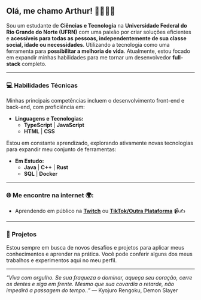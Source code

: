 ## Olá, me chamo Arthur! 👋🧑🏾‍💻

Sou um estudante de **Ciências e Tecnologia** na **Universidade Federal do Rio Grande do Norte (UFRN)** com uma paixão por criar soluções eficientes e **acessíveis para todas as pessoas, independentemente de sua classe social, idade ou necessidades**. Utilizando a tecnologia como uma ferramenta para **possibilitar a melhoria de vida**. Atualmente, estou focado em expandir minhas habilidades para me tornar um desenvolvedor **full-stack** completo.

---

### 💻 Habilidades Técnicas

Minhas principais competências incluem o desenvolvimento front-end e back-end, com proficiência em:

* **Linguagens e Tecnologias:**
    * **TypeScript** | **JavaScript**
    * **HTML** | **CSS**

Estou em constante aprendizado, explorando ativamente novas tecnologias para expandir meu conjunto de ferramentas:

* **Em Estudo:**
    * **Java** | **C++** | **Rust**
    * **SQL** | **Docker**
---

### 🌐 Me encontre na internet 🌍:

* Aprendendo em público na **[Twitch](https://www.twitch.tv/im4rthurz)** ou **[TikTok/Outra Plataforma](https://www.tiktok.com/@im4rthurz)** 📹✍️

---

### 🚀 Projetos

Estou sempre em busca de novos desafios e projetos para aplicar meus conhecimentos e aprender na prática. Você pode conferir alguns dos meus trabalhos e experimentos aqui no meu perfil.

---

*“Viva com orgulho. Se sua fraqueza o dominar, aqueça seu coração, cerre os dentes e siga em frente. Mesmo que sua covardia o retarde, não impedirá a passagem do tempo..”* — Kyojuro Rengoku, Demon Slayer
